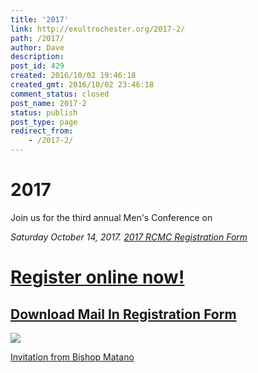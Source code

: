 ```yaml
---
title: '2017'
link: http://exultrochester.org/2017-2/
path: /2017/
author: Dave
description:
post_id: 429
created: 2016/10/02 19:46:18
created_gmt: 2016/10/02 23:46:18
comment_status: closed
post_name: 2017-2
status: publish
post_type: page
redirect_from:
    - /2017-2/
---
```


# 2017

Join us for the third annual Men's Conference on

_Saturday October 14, 2017. [2017 RCMC Registration Form](/wp-content/uploads/2017/05/2017-RCMC-Registration-Form.pdf)_

# [Register online now!](https://www.eventbrite.com/e/rochester-catholic-mens-conference-2017-registration-33225862449)

## [Download Mail In Registration Form](/wp-content/uploads/2016/10/2017-RCMC-Registration-Form.pdf)

![](/wp-content/uploads/2017/05/2017ExultSpeakers.jpg)

[Invitation from Bishop Matano](/wp-content/uploads/2017/05/2017-Invitation-by-Bishop-Matano.jpeg)

